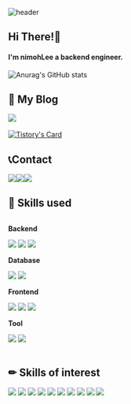 ![header](https://capsule-render.vercel.app/api?type=venom&color=timeGradient&text=Welcome%20to%20nimohLee's%20GitHub&animation=twinkling&fontSize=40&fontAlignY=50&fontAlign=50&height=180)

## Hi There!👋
<h4>I'm nimohLee a backend engineer.</h4>

![Anurag's GitHub stats](https://github-readme-stats.vercel.app/api?username=nimohLee&show_icons=true&theme=github_dark_dimmed&count_private=true&include_all_commits=true)


## 💾 My Blog
<a href="https://nimoh.tistory.com" target="_blank"><img src="https://img.shields.io/badge/BLOG-FFF?style=flat&logo=Tistory&logoColor=000"/></a>
<br>
<br>
[![Tistory's Card](https://github-readme-tistory-card.vercel.app/api?name=nimoh&theme=default)](https://nimoh.tistory.com)

## 📞Contact
<div style="display:flex; flex-direction:row;">
    <a href="mailto:spakers38@gmail.com"><img src="https://img.shields.io/badge/Gmail-EA4335?style=for-the-badge&logo=Gmail&logoColor=fff"></a>
    <a href="https://www.instagram.com/nimoh._.e"><img src="https://img.shields.io/badge/Instagram-E4405F?style=for-the-badge&logo=Instagram&logoColor=fff"></a>
    <a href="https://www.linkedin.com/in/homin-lee-9a72ab260"><img src="https://img.shields.io/badge/LinkedIn-0A66C2?style=for-the-badge&logo=linkedin&logoColor=fff"></a>
  
</div>

## 🔨 Skills used
<div style="display:flex; flex-direction:column; align-items:flex-start;">
    <!-- Backend -->
    <p><strong>Backend</strong></p>
    <div>
        <img src="https://img.shields.io/badge/Spring-6DB33F?style=flat&logo=Spring&logoColor=fff"/>
        <img src="https://img.shields.io/badge/Spring Boot-6DB33F?style=flat&logo=spring boot&logoColor=fff">   
        <img src="https://img.shields.io/badge/Java-007396?flat&logo=Java&logoColor=white"> 
    </div>
    <!-- Database -->
    <p><strong>Database</strong></p>
    <div>
        <img src="https://img.shields.io/badge/Oracle-F80000?style=flat&logo=oracle&logoColor=fff"> 
        <img src="https://img.shields.io/badge/Mysql-4479A1?style=flat&logo=mysql&logoColor=fff"> 
    </div>
    <!-- Frontend -->
    <p><strong>Frontend</strong></p>
    <div>
        <img src="https://img.shields.io/badge/html5-E34F26?style=flat&logo=html5&logoColor=fff"> 
        <img src="https://img.shields.io/badge/css-1572B6?style=flat&logo=css3&logoColor=fff"> 
        <img src="https://img.shields.io/badge/javascript-F7DF1E?style=flat&logo=javascript&logoColor=000"> 
    </div>
    <!-- Others -->
    <p><strong>Tool</strong></p>
    <div>
        <img src="https://img.shields.io/badge/IntelliJ IDEA-000000?style=flat&logo=intellijidea&logoColor=fff">
        <img src="https://img.shields.io/badge/Visual Studio Code-fff?style=flat&logo=visualstudiocode&logoColor=007ACC">
</div>
  <br>
</div>

## ✏ Skills of interest
<div>
  <img src="https://img.shields.io/badge/Docker-2496ED?style=flat&logo=docker&logoColor=fff" disabled>
  <img src="https://img.shields.io/badge/Kubernetes-326CE5?style=flat&logo=kubernetes&logoColor=fff">
  <img src="https://img.shields.io/badge/Hibernate-59666C?style=flat&logo=hibernate&logoColor=fff">
  <img src="https://img.shields.io/badge/Amazon AWS-232F3E?style=flat&logo=amazonaws&logoColor=fff">
  <img src="https://img.shields.io/badge/Datadog-632CA6?style=flat&logo=datadog&logoColor=fff">
  <img src="https://img.shields.io/badge/Linux-FCC624?style=flat&logo=linux&logoColor=fff">
  <img src="https://img.shields.io/badge/Jenkins-D24939?style=flat&logo=jenkins&logoColor=fff">
  <img src="https://img.shields.io/badge/Githubactions-2088FF?style=flat&logo=githubactions&logoColor=fff">
  <img src="https://img.shields.io/badge/Redis-DC382D?style=flat&logo=redis&logoColor=fff">
  <img src="https://img.shields.io/badge/Apache Kafka-231F20?style=flat&logo=apachekafka&logoColor=fff">
</div>
<br>

<!--
**nimohLee/nimohLee** is a ✨ _special_ ✨ repository because its `README.md` (this file) appears on your GitHub profile.

Here are some ideas to get you started:

- 🔭 I’m currently working on ...
- 🌱 I’m currently learning ...
- 👯 I’m looking to collaborate on ...
- 🤔 I’m looking for help with ...
- 💬 Ask me about ...
- 📫 How to reach me: ...
- 😄 Pronouns: ...
- ⚡ Fun fact: ...
-->
